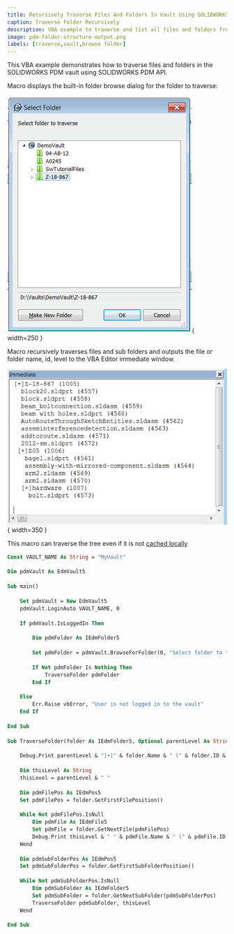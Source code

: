 ```yaml
---
title: Recursively Traverse Files And Folders In Vault Using SOLIDWORKS PDM API
caption: Traverse Folder Recursively
description: VBA example to traverse and list all files and folders from the selected folder in SOLIDWORKS PDM vault using SOLIDWORKS PDM API
image: pdm-folder-structure-output.png
labels: [traverse,vault,browse folder]
---
```

This VBA example demonstrates how to traverse files and folders in the SOLIDWORKS PDM vault using SOLIDWORKS PDM API.

Macro displays the built-in folder browse dialog for the folder to traverse:

![Built-in PDM Folder Browse dialog](browse-folder.png){ width=250 }

Macro recursively traverses files and sub folders and outputs the file or folder name, id, level to the VBA Editor immediate window.

![Folders and files structure output to immediate window of VBA Editor](pdm-folder-structure-output.png){ width=350 }

This macro can traverse the tree even if it is not [cached locally](/docs/codestack/solidworks-pdm-api/files/local-cache/)

~~~ vb
Const VAULT_NAME As String = "MyVault"

Dim pdmVault As EdmVault5

Sub main()

    Set pdmVault = New EdmVault5
    pdmVault.LoginAuto VAULT_NAME, 0
    
    If pdmVault.IsLoggedIn Then
        
        Dim pdmFolder As IEdmFolder5
        
        Set pdmFolder = pdmVault.BrowseForFolder(0, "Select folder to traverse")
        
        If Not pdmFolder Is Nothing Then
            TraverseFolder pdmFolder
        End If
        
    Else
        Err.Raise vbError, "User is not logged in to the vault"
    End If
    
End Sub

Sub TraverseFolder(folder As IEdmFolder5, Optional parentLevel As String = "")

    Debug.Print parentLevel & "[+]" & folder.Name & " (" & folder.ID & ")"
    
    Dim thisLevel As String
    thisLevel = parentLevel & " "
    
    Dim pdmFilePos As IEdmPos5
    Set pdmFilePos = folder.GetFirstFilePosition()

    While Not pdmFilePos.IsNull
        Dim pdmFile As IEdmFile5
        Set pdmFile = folder.GetNextFile(pdmFilePos)
        Debug.Print thisLevel & " " & pdmFile.Name & " (" & pdmFile.ID & ")"
    Wend
    
    Dim pdmSubFolderPos As IEdmPos5
    Set pdmSubFolderPos = folder.GetFirstSubFolderPosition()
    
    While Not pdmSubFolderPos.IsNull
        Dim pdmSubFolder As IEdmFolder5
        Set pdmSubFolder = folder.GetNextSubFolder(pdmSubFolderPos)
        TraverseFolder pdmSubFolder, thisLevel
    Wend

End Sub
~~~


